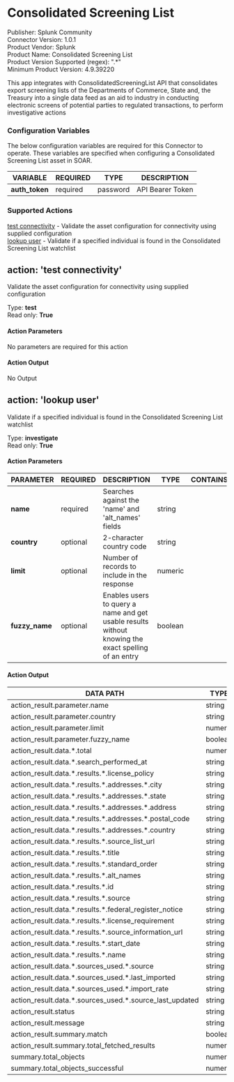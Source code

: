 [comment]: # "Auto-generated SOAR connector documentation"
# Consolidated Screening List

Publisher: Splunk Community  
Connector Version: 1\.0\.1  
Product Vendor: Splunk  
Product Name: Consolidated Screening List  
Product Version Supported (regex): "\.\*"  
Minimum Product Version: 4\.9\.39220  

This app integrates with ConsolidatedScreeningList API that consolidates export screening lists of the Departments of Commerce, State and, the Treasury into a single data feed as an aid to industry in conducting electronic screens of potential parties to regulated transactions, to perform investigative actions

### Configuration Variables
The below configuration variables are required for this Connector to operate.  These variables are specified when configuring a Consolidated Screening List asset in SOAR.

VARIABLE | REQUIRED | TYPE | DESCRIPTION
-------- | -------- | ---- | -----------
**auth\_token** |  required  | password | API Bearer Token

### Supported Actions  
[test connectivity](#action-test-connectivity) - Validate the asset configuration for connectivity using supplied configuration  
[lookup user](#action-lookup-user) - Validate if a specified individual is found in the Consolidated Screening List watchlist  

## action: 'test connectivity'
Validate the asset configuration for connectivity using supplied configuration

Type: **test**  
Read only: **True**

#### Action Parameters
No parameters are required for this action

#### Action Output
No Output  

## action: 'lookup user'
Validate if a specified individual is found in the Consolidated Screening List watchlist

Type: **investigate**  
Read only: **True**

#### Action Parameters
PARAMETER | REQUIRED | DESCRIPTION | TYPE | CONTAINS
--------- | -------- | ----------- | ---- | --------
**name** |  required  | Searches against the 'name' and 'alt\_names' fields | string | 
**country** |  optional  | 2\-character country code | string | 
**limit** |  optional  | Number of records to include in the response | numeric | 
**fuzzy\_name** |  optional  | Enables users to query a name and get usable results without knowing the exact spelling of an entry | boolean | 

#### Action Output
DATA PATH | TYPE | CONTAINS
--------- | ---- | --------
action\_result\.parameter\.name | string | 
action\_result\.parameter\.country | string | 
action\_result\.parameter\.limit | numeric | 
action\_result\.parameter\.fuzzy\_name | boolean | 
action\_result\.data\.\*\.total | numeric | 
action\_result\.data\.\*\.search\_performed\_at | string | 
action\_result\.data\.\*\.results\.\*\.license\_policy | string | 
action\_result\.data\.\*\.results\.\*\.addresses\.\*\.city | string | 
action\_result\.data\.\*\.results\.\*\.addresses\.\*\.state | string | 
action\_result\.data\.\*\.results\.\*\.addresses\.\*\.address | string | 
action\_result\.data\.\*\.results\.\*\.addresses\.\*\.postal\_code | string | 
action\_result\.data\.\*\.results\.\*\.addresses\.\*\.country | string | 
action\_result\.data\.\*\.results\.\*\.source\_list\_url | string |  `url` 
action\_result\.data\.\*\.results\.\*\.title | string | 
action\_result\.data\.\*\.results\.\*\.standard\_order | string | 
action\_result\.data\.\*\.results\.\*\.alt\_names | string | 
action\_result\.data\.\*\.results\.\*\.id | string |  `sha1` 
action\_result\.data\.\*\.results\.\*\.source | string | 
action\_result\.data\.\*\.results\.\*\.federal\_register\_notice | string | 
action\_result\.data\.\*\.results\.\*\.license\_requirement | string | 
action\_result\.data\.\*\.results\.\*\.source\_information\_url | string |  `url` 
action\_result\.data\.\*\.results\.\*\.start\_date | string | 
action\_result\.data\.\*\.results\.\*\.name | string | 
action\_result\.data\.\*\.sources\_used\.\*\.source | string | 
action\_result\.data\.\*\.sources\_used\.\*\.last\_imported | string | 
action\_result\.data\.\*\.sources\_used\.\*\.import\_rate | string | 
action\_result\.data\.\*\.sources\_used\.\*\.source\_last\_updated | string | 
action\_result\.status | string | 
action\_result\.message | string | 
action\_result\.summary\.match | boolean | 
action\_result\.summary\.total\_fetched\_results | numeric | 
summary\.total\_objects | numeric | 
summary\.total\_objects\_successful | numeric | 